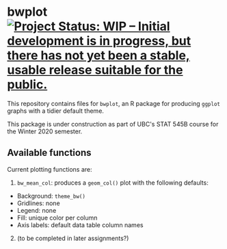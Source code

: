 # bwplot [![Project Status: WIP – Initial development is in progress, but there has not yet been a stable, usable release suitable for the public.](https://www.repostatus.org/badges/latest/wip.svg)](https://www.repostatus.org/#wip)

This repository contains files for `bwplot`, an R package for producing `ggplot` graphs with a tidier default theme. 

This package is under construction as part of UBC's STAT 545B course for the Winter 2020 semester.

## Available functions

Current plotting functions are:
1. `bw_mean_col`: produces a `geom_col()` plot with the following defaults:
  - Background: `theme_bw()`
  - Gridlines: none
  - Legend: none
  - Fill: unique color per column
  - Axis labels: default data table column names
2. (to be completed in later assignments?)
